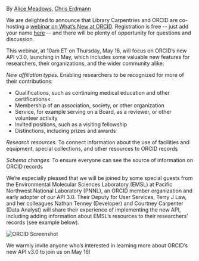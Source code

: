 By [Alice Meadows](), [Chris Erdmann]()

We are delighted to announce that Library Carpentries and ORCID are co-hosting a [webinar on What’s New at ORCID](href="https://librarycarpentry.org/events). Registration is free -- just add your name [here](https://pad.carpentries.org/lc-community-calls) -- and there will be plenty of opportunity for questions and discussion.  

This webinar, at 10am ET on Thursday, May 16, will focus on ORCID’s new API v3.0, launching in May, which includes some valuable new features for researchers, their organizations, and the wider community alike:  

_New affiliation types._ Enabling researchers to be recognized for more of their contributions:
* Qualifications, such as continuing medical education and other certifications<
* Membership of an association, society, or other organization
* Service, for example serving on a Board, as a reviewer, or other volunteer activity
* Invited positions, such as a visiting fellowship
* Distinctions, including prizes and awards

_Research resources._ To connect information about the use of facilities and equipment, special collections, and other resources to ORCID records  

_Schema changes._ To ensure everyone can see the source of information on ORCID records

We’re especially pleased that we will be joined by some special guests from the Environmental Molecular Sciences Laboratory (EMSL) at Pacific Northwest National Laboratory (PNNL), an ORCID member organization and early adopter of our API 3.0. Their Deputy for User Services, Terry J Law, and her colleagues Nathan Tenney (Developer) and Courtney Carpenter (Data Analyst) will share their experience of implementing the new API, including adding information about EMSL’s resources to their researchers’ records (see example below).

![ORCID Screenshot](orcid-screenshot.png)

We warmly invite anyone who’s interested in learning more about ORCID’s new API v3.0 to join us on May 16!
